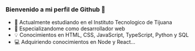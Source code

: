### Bienvenido a mi perfil de Github 👋

- 🌱 Actualmente estudiando en el Instituto Tecnologico de Tijuana
- 🔭 Especializandome como desarrollador web
- 💡 Conocimientos en HTML, CSS, JavaScript, TypeScript, Python y SQL
- 💻 Adquiriendo conocimientos en Node y React...
